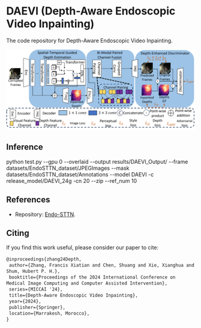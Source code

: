 # DAEVI (Depth-Aware Endoscopic Video Inpainting)
The code repository for Depth-Aware Endoscopic Video Inpainting.

![image](Image/Framework.png)

## Inference
python test.py  --gpu 0 --overlaid --output results/DAEVI_Output/ --frame datasets/EndoSTTN_dataset/JPEGImages --mask datasets/EndoSTTN_dataset/Annotations --model DAEVI -c release_model/DAEVI_24g -cn 20 --zip --ref_num 10

## References
- Repository: [Endo-STTN](https://github.com/endomapper/Endo-STTN).

## Citing

If you find this work useful, please consider our paper to cite:

```
@inproceedings{zhang24Depth,
 author={Zhang, Francis Xiatian and Chen, Shuang and Xie, Xianghua and Shum, Hubert P. H.},
 booktitle={Proceedings of the 2024 International Conference on Medical Image Computing and Computer Assisted Intervention},
 series={MICCAI '24},
 title={Depth-Aware Endoscopic Video Inpainting},
 year={2024},
 publisher={Springer},
 location={Marrakesh, Morocco},
}
```

